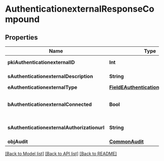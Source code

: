 # AuthenticationexternalResponseCompound

## Properties
Name | Type | Description | Notes
------------ | ------------- | ------------- | -------------
**pkiAuthenticationexternalID** | **Int** | The unique ID of the Authenticationexternal | 
**sAuthenticationexternalDescription** | **String** | The description of the Authenticationexternal | 
**eAuthenticationexternalType** | [**FieldEAuthenticationexternalType**](FieldEAuthenticationexternalType.md) |  | 
**bAuthenticationexternalConnected** | **Bool** | Whether the Authenticationexternal has been connected or not | [optional] 
**sAuthenticationexternalAuthorizationurl** | **String** | The url to authorize the Authenticationexternal | [optional] 
**objAudit** | [**CommonAudit**](CommonAudit.md) |  | 

[[Back to Model list]](../README.md#documentation-for-models) [[Back to API list]](../README.md#documentation-for-api-endpoints) [[Back to README]](../README.md)


